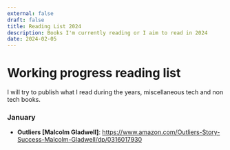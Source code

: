 ```yaml
---
external: false
draft: false
title: Reading List 2024
description: Books I'm currently reading or I aim to read in 2024
date: 2024-02-05
---
```


# Working progress reading list

I will try to publish what I read during the years, miscellaneous tech and non tech books.

### January

- **Outliers [Malcolm Gladwell]**: <a>https://www.amazon.com/Outliers-Story-Success-Malcolm-Gladwell/dp/0316017930</a>



